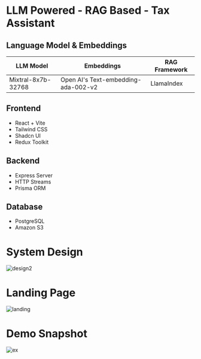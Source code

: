 # LLM Powered - RAG Based - Tax Assistant

## Language Model & Embeddings

| LLM Model          | Embeddings                          | RAG Framework |
|--------------------|-------------------------------------|---------------|
| Mixtral-8x7b-32768 | Open AI's Text-embedding-ada-002-v2 | LlamaIndex    |

## Frontend

- React + Vite
- Tailwind CSS
- Shadcn UI
- Redux Toolkit

## Backend

- Express Server
- HTTP Streams
- Prisma ORM

## Database

- PostgreSQL
- Amazon S3

# System Design

![design2](https://github.com/MuhammadAli13562/taxprogpt/assets/40227926/52e563d9-76f5-4c0b-aa96-3e8f29de6c20)


# Landing Page

![landing](https://github.com/MuhammadAli13562/taxprogpt/assets/40227926/a88b5468-bc62-4bd3-a8d0-d713f6c1b856)


# Demo Snapshot
![ex](https://github.com/MuhammadAli13562/taxprogpt/assets/40227926/9c99fa79-c6d8-4876-a651-195f6c648d7d)
